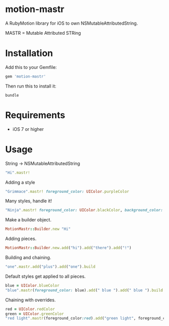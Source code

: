 # motion-mastr

A RubyMotion library for iOS to own NSMutableAttributedString.

MASTR = Mutable Attributed STRing

# Installation

Add this to your Gemfile:

```ruby
gem 'motion-mastr'
```

Then run this to install it:

```
bundle
```

# Requirements

* iOS 7 or higher


# Usage

String -> NSMutableAttributedString
```ruby
"Hi".mastr!
```

Adding a style
```ruby
"Grimmace".mastr! foreground_color: UIColor.purpleColor
```

Many styles, handle it!
```ruby
"Ninja".mastr! foreground_color: UIColor.blackColor, background_color: UIColor.blackColor
```

Make a builder object.
```ruby
MotionMastr::Builder.new "Hi"
```

Adding pieces.
```ruby
MotionMastr::Builder.new.add("hi").add("there").add("!")
```

Building and chaining.
```ruby
"one".mastr.add("plus").add("one").build
```

Default styles get applied to all pieces.
```ruby
blue = UIColor.blueColor
"blue".mastr(foreground_color: blue).add(" blue ").add(" blue ").build
```

Chaining with overrides.
```ruby
red = UIColor.redColor
green = UIColor.greenColor
"red light".mastr(foreground_color:red).add("green light", foreground_color:green).add("red light").add("red light").build
```


